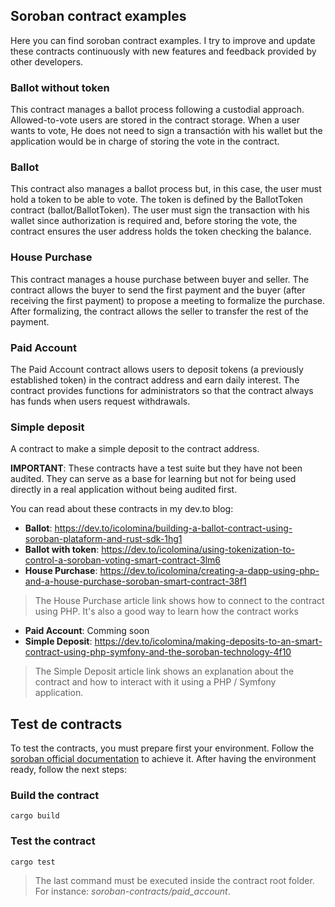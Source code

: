 ## Soroban contract examples

Here you can find soroban contract examples. I try to improve and update these contracts continuously with new features and feedback provided by other developers.

### Ballot without token
This contract manages a ballot process following a custodial approach. Allowed-to-vote users are stored in the contract storage. When a user wants to vote, He does not need to sign a transactión with his wallet but the application would be in charge of storing the vote in the contract. 

### Ballot
This contract also manages a ballot process but, in this case, the user must hold a token to be able to vote. The token is defined by the BallotToken contract (ballot/BallotToken). The user must sign the transaction with his wallet since authorization is required and, before storing the vote, the contract ensures the user address holds the token checking the balance. 

### House Purchase
This contract manages a house purchase between buyer and seller. The contract allows the buyer to send the first payment and the buyer (after receiving the first payment) to propose a meeting to formalize the purchase. After formalizing, the contract allows the seller to transfer the rest of the payment.

### Paid Account
The Paid Account contract allows users to deposit tokens (a previously established token) in the contract address and earn daily interest. The contract provides functions for administrators so that the contract always has funds when users request withdrawals.

### Simple deposit
A contract to make a simple deposit to the contract address.

**IMPORTANT**: These contracts have a test suite but they have not been audited. They can serve as a base for learning but not for being used directly 
in a real application without being audited first.

You can read about these contracts in my dev.to blog:

- **Ballot**: https://dev.to/icolomina/building-a-ballot-contract-using-soroban-plataform-and-rust-sdk-1hg1
- **Ballot with token**: https://dev.to/icolomina/using-tokenization-to-control-a-soroban-voting-smart-contract-3lm6
- **House Purchase**: https://dev.to/icolomina/creating-a-dapp-using-php-and-a-house-purchase-soroban-smart-contract-38f1

> The House Purchase article link shows how to connect to the contract using PHP. It's also a good way to learn how the contract works

- **Paid Account**: Comming soon
- **Simple Deposit**: https://dev.to/icolomina/making-deposits-to-an-smart-contract-using-php-symfony-and-the-soroban-technology-4f10

> The Simple Deposit article link shows an explanation about the contract and how to interact with it using a PHP / Symfony application.

## Test de contracts

To test the contracts, you must prepare first your environment. Follow the [soroban official documentation](https://developers.stellar.org/docs/build/smart-contracts/getting-started/setup) to achieve it.
After having the environment ready, follow the next steps:

### Build the contract

```shell
cargo build
```

### Test the contract
```shell
cargo test
```

> The last command must be executed inside the contract root folder. For instance: *soroban-contracts/paid_account*.